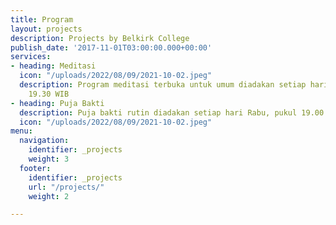 ```yaml
---
title: Program
layout: projects
description: Projects by Belkirk College
publish_date: '2017-11-01T03:00:00.000+00:00'
services:
- heading: Meditasi
  icon: "/uploads/2022/08/09/2021-10-02.jpeg"
  description: Program meditasi terbuka untuk umum diadakan setiap hari Jumat, pukul
    19.30 WIB
- heading: Puja Bakti
  description: Puja bakti rutin diadakan setiap hari Rabu, pukul 19.00 WIB
  icon: "/uploads/2022/08/09/2021-10-02.jpeg"
menu:
  navigation:
    identifier: _projects
    weight: 3
  footer:
    identifier: _projects
    url: "/projects/"
    weight: 2

---
```

